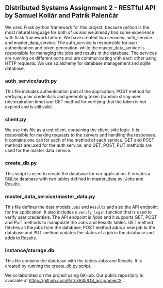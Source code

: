## Distributed Systems Assignment 2 - RESTful API by Samuel Kollár and Patrik Palenčár

We used Flask python framework for this project, because python is the most natural language for both of us and we already had some experience with flask framework before. We have created two services: auth_service and master_data_service. The auth_service is responsible for user authentication and token generation, while the master_data_service is responsible for managing the jobs and results in the database. The services are running on different ports and are communicating with each other using HTTP requests. 
We use sqlalchemy for database management and sqlite database.

### auth_service/auth.py
This file includes authentication part of the application, POST method for verfiying user credentials and generating token (random string:user role:expiration time) and GET method for verifying that the token is not expired and is still valid.

### client.py
We use this file as a test client, containing the client-side logic. It is responsible for making requests to the servers and handling the responses. It contains one call for each of the method of each service. GET and POST methods are used for the auth service, and GET, POST, PUT methods are used for the master data service.

### create_db.py
This script is used to create the database for our application. It creates a SQLite database with two tables defined in master_data.py: Jobs and Results. 

### master_data_service/master_data.py
This file defines the data models `Jobs` and `Results` and also the API endpoint for the application. It also includes a `verify_login` function that is used to verify user credentials. The API endpoint is /jobs and it supports GET, POST and PUT methods to manipulate the Jobs and Results tables. GET method fetches all the jobs from the database, POST method adds a new job to the database and PUT method updates the status of a job in the database and adds to Results.

### instance/storage.db
This file contains the database with the tables Jobs and Results. It is created by running the create_db.py script.



We collaborated on the project using GitHub. Our public repository is available at https://github.com/Patrik835/DS_assignment2 .
